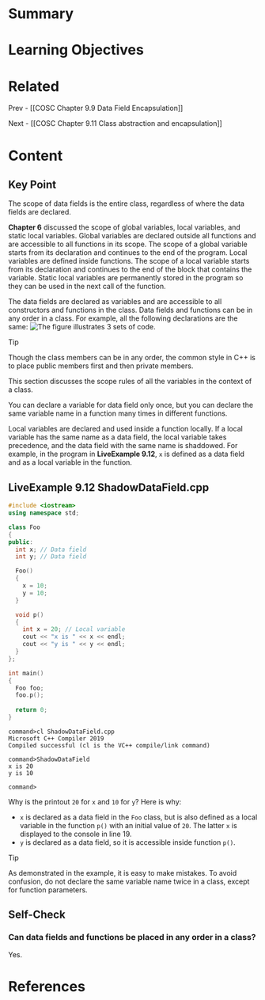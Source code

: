 # Summary

# Learning Objectives

# Related
Prev - [[COSC Chapter 9.9 Data Field Encapsulation]]

Next - [[COSC Chapter 9.11 Class abstraction and encapsulation]]
# Content
## Key Point
The scope of data fields is the entire class, regardless of where the data fields are declared.

**Chapter 6** discussed the scope of global variables, local variables, and static local variables. Global variables are declared outside all functions and are accessible to all functions in its scope. The scope of a global variable starts from its declaration and continues to the end of the program. Local variables are defined inside functions. The scope of a local variable starts from its declaration and continues to the end of the block that contains the variable. Static local variables are permanently stored in the program so they can be used in the next call of the function.

The data fields are declared as variables and are accessible to all constructors and functions in the class. Data fields and functions can be in any order in a class. For example, all the following declarations are the same:
![The figure illustrates 3 sets of code.](https://cite-media.pearson.com/legacy_paths/053648c0-9a45-491d-8109-7704372a554d/09fig09_New.png "click to zoom")


>[!Tip]
Though the class members can be in any order, the common style in C++ is to place public members first and then private members.

This section discusses the scope rules of all the variables in the context of a class.

You can declare a variable for data field only once, but you can declare the same variable name in a function many times in different functions.

Local variables are declared and used inside a function locally. If a local variable has the same name as a data field, the local variable takes precedence, and the data field with the same name is shaddowed. For example, in the program in ​**LiveExample ​9.12**​, `x` is defined as a data field and as a local variable in the function.

## **LiveExample 9.12 ShadowDataField.cpp**
```cpp
#include <iostream>
using namespace std;

class Foo
{
public:
  int x; // Data field
  int y; // Data field

  Foo()
  {
    x = 10;
    y = 10;
  }

  void p()
  {
    int x = 20; // Local variable
    cout << "x is " << x << endl;
    cout << "y is " << y << endl;
  }
};

int main()
{
  Foo foo;
  foo.p();
  
  return 0;
}
```
```
command>cl ShadowDataField.cpp
Microsoft C++ Compiler 2019 
Compiled successful (cl is the VC++ compile/link command)

command>ShadowDataField 
x is 20
y is 10

command>
```

Why is the printout `20` for `x` and `10` for `y`? Here is why:
- `x` is declared as a data field in the `Foo` class, but is also defined as a local variable in the function `p()` with an initial value of `20`. The latter `x` is displayed to the console in line 19.
- `y` is declared as a data field, so it is accessible inside function `p()`.

>[!Tip]
As demonstrated in the example, it is easy to make mistakes. To avoid confusion, do not declare the same variable name twice in a class, except for function parameters.

## Self-Check
### Can data fields and functions be placed in any order in a class?
Yes.
# References

